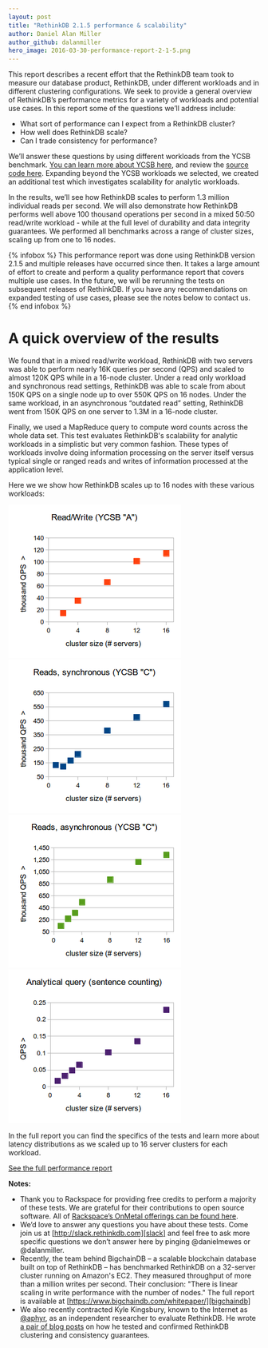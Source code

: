 ```yaml
---
layout: post
title: "RethinkDB 2.1.5 performance & scalability"
author: Daniel Alan Miller
author_github: dalanmiller
hero_image: 2016-03-30-performance-report-2-1-5.png
---
```


This report describes a recent effort that the RethinkDB team took to measure our database product, RethinkDB, under different workloads and in different clustering configurations. We seek to provide a general overview of RethinkDB’s performance metrics for a variety of workloads and potential use cases. In this report some of the questions we’ll address include:  

* What sort of performance can I expect from a RethinkDB cluster? 
* How well does RethinkDB scale? 
* Can I trade consistency for performance?

We’ll answer these questions by using different workloads from the YCSB benchmark. [You can learn more about YCSB here][ycsb], and review the [source code here][ycsb-fork]. Expanding beyond the YCSB workloads we selected, we created an additional test which investigates scalability for analytic workloads.

<!--more-->

In the results, we’ll see how RethinkDB scales to perform 1.3 million individual reads per second. We will also demonstrate how RethinkDB performs well above 100 thousand operations per second in a mixed 50:50 read/write workload - while at the full level of durability and data integrity guarantees. We performed all benchmarks across a range of cluster sizes, scaling up from one to 16 nodes.

{% infobox %}
This performance report was done using RethinkDB version 2.1.5 and multiple releases have occurred since then. It takes a large amount of effort to create and perform a quality performance report that covers multiple use cases. In the future, we will be rerunning the tests on subsequent releases of RethinkDB. If you have any recommendations on expanded testing of use cases, please see the notes below to contact us.
{% end infobox %}

# A quick overview of the results

We found that in a mixed read/write workload, RethinkDB with two servers was able to perform nearly 16K queries per second (QPS) and scaled to almost 120K QPS while in a 16-node cluster. Under a read only workload and synchronous read settings, RethinkDB was able to scale from about 150K QPS on a single node up to over 550K QPS on 16 nodes. Under the same workload, in an asynchronous “outdated read” setting, RethinkDB went from 150K QPS on one server to 1.3M in a 16-node cluster.

Finally, we used a MapReduce query to compute word counts across the whole data set. This test evaluates RethinkDB's scalability for analytic workloads in a simplistic but very common fashion. These types of workloads involve doing information processing on the server itself versus typical single or ranged reads and writes of information processed at the application level.

Here we we show how RethinkDB scales up to 16 nodes with these various workloads:

![Workload A][w-a]
![Workload C Synchronous][w-c-sync]
![Workload C Asynchronous][w-c-async]
![Analytical][analytical]

In the full report you can find the specifics of the tests and learn more about latency distributions as we scaled up to 16 server clusters for each workload.

<a class="post-link button outlined dark" href="https://rethinkdb.com/docs/performance-reports/2-1-5-performance-report/">See the full performance report</a>

**Notes:**

* Thank you to Rackspace for providing free credits to perform a majority of these tests. We are grateful for their contributions to open source software. All of [Rackspace’s OnMetal offerings can be found here][rackspace].
* We’d love to answer any questions you have about these tests. Come join us at [http://slack.rethinkdb.com][slack] and feel free to ask more specific questions we don’t answer here by pinging @danielmewes or @dalanmiller.
* Recently, the team behind BigchainDB – a scalable blockchain database built on top of RethinkDB – has benchmarked RethinkDB on a 32-server cluster running on Amazon's EC2. They measured throughput of more than a million writes per second. Their conclusion: "There is linear scaling in write performance with the number of nodes." The full report is available at [https://www.bigchaindb.com/whitepaper/][bigchaindb]
* We also recently contracted Kyle Kingsbury, known to the Internet as [@aphyr][aphyr-twitter], as an independent researcher to evaluate RethinkDB. He wrote [a pair of blog posts][aphyr-blog] on how he tested and confirmed RethinkDB clustering and consistency guarantees.

[aphyr-twitter]: https://twitter.com/aphyr
[aphyr-blog]: https://aphyr.com/tags/RethinkDB
[analytical]: /assets/images/posts/2016-03-15-analytical.png
[bigchaindb]: https://www.bigchaindb.com/whitepaper/
[perf-report]: https://rethinkdb.com/docs/performance-reports/2-1-5-performance-report/
[perf-reports-repo]: https://github.com/rethinkdb/performance-reports
[rackspace]: https://www.rackspace.com/cloud/servers/onmetal
[slack]: http://slack.rethinkdb.com
[w-a]: /assets/images/posts/2016-03-15-w-a.png
[w-c-async]: /assets/images/posts/2016-03-15-w-c-async.png
[w-c-sync]: /assets/images/posts/2016-03-15-w-c-sync.png
[ycsb-fork]: https://github.com/rethinkdb/ycsb
[ycsb]: https://labs.yahoo.com/news/yahoo-cloud-serving-benchmark
